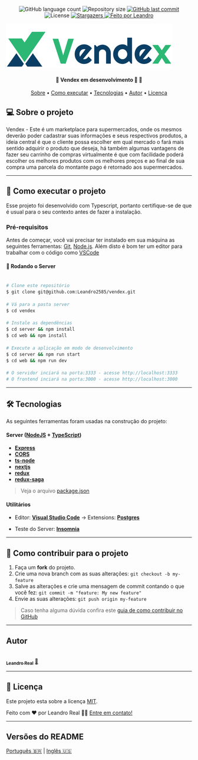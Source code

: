 <p align="center">
  <img alt="GitHub language count" src="https://img.shields.io/github/languages/count/Leandro2585/vendex?color=%2304D361">

  <img alt="Repository size" src="https://img.shields.io/github/repo-size/Leandro2585/vendex">

  <a href="https://github.com/Leandro2585/template-server/commits/master">
    <img alt="GitHub last commit" src="https://img.shields.io/github/last-commit/Leandro2585/vendex">
  </a>

   <img alt="License" src="https://img.shields.io/badge/license-MIT-brightgreen">
   <a href="https://github.com/Leandro2585/vendex/stargazers">
    <img alt="Stargazers" src="https://img.shields.io/github/stars/Leandro2585/vendex?style=social">
  </a>

  <a href="https://github.com.br/Leandro2585">
    <img alt="Feito por Leandro" src="https://img.shields.io/badge/feito%20por-Leandro-%237519C1">
  </a>  

</p>
<img src="./web/public/logo-full.svg"/>
<h4 align="center">
	🚧  Vendex em desenvolvimento 🚀 🚧
</h4>

<p align="center">
 <a href="#-sobre-o-projeto">Sobre</a> •
 <a href="#-como-executar-o-projeto">Como executar</a> •
 <a href="#-tecnologias">Tecnologias</a> •  
 <a href="#-autor">Autor</a> •
 <a href="#user-content--licença">Licença</a>
</p>


## 💻 Sobre o projeto

Vendex - Este é um marketplace para supermercados, onde os mesmos deverão poder cadastrar suas informações e seus respectivos produtos, a ideia central é que o cliente possa escolher em qual mercado o fará mais sentido adquirir o produto que deseja, há também algumas vantagens de fazer seu carrinho de compras virtualmente é que com facilidade poderá escolher os melhores produtos com os melhores preços e ao final de sua compra uma parcela do montante pago é retornado aos supermercados.

---

## 🚀 Como executar o projeto

Esse projeto foi desenvolvido com Typescript, portanto certifique-se de que é usual para o seu contexto antes de fazer a instalação.

### Pré-requisitos

Antes de começar, você vai precisar ter instalado em sua máquina as seguintes ferramentas:
[Git](https://git-scm.com), [Node.js](https://nodejs.org/en/).
Além disto é bom ter um editor para trabalhar com o código como [VSCode](https://code.visualstudio.com/)

#### 🎲 Rodando o Server

```bash

# Clone este repositório
$ git clone git@github.com:Leandro2585/vendex.git

# Vá para a pasta server
$ cd vendex

# Instale as dependências
$ cd server && npm install
$ cd web && npm install

# Execute a aplicação em modo de desenvolvimento
$ cd server && npm run start
$ cd web && npm run dev

# O servidor inciará na porta:3333 - acesse http://localhost:3333
# O frontend inciará na porta:3000 - acesse http://localhost:3000

```

---

## 🛠 Tecnologias

As seguintes ferramentas foram usadas na construção do projeto:

#### [](https://github.com/Leandro2585/Ecoleta#server-nodejs--typescript)**Server**  ([NodeJS](https://nodejs.org/en/)  +  [TypeScript](https://www.typescriptlang.org/))

-   **[Express](https://expressjs.com/)**
-   **[CORS](https://expressjs.com/en/resources/middleware/cors.html)**
-   **[ts-node](https://github.com/TypeStrong/ts-node)**
-   **[nextjs](https://nextjs.org)**
-   **[redux](https://redux.js.org)**
-   **[redux-saga](https://redux.js.org)**

> Veja o arquivo  [package.json](https://github.com/Leandro2585/template-server/blob/master/server/package.json)


#### [](https://github.com/Leandro2585/Ecoleta#utilit%C3%A1rios)**Utilitários**

-   Editor:  **[Visual Studio Code](https://code.visualstudio.com/)**  → Extensions:  **[Postgres](https://marketplace.visualstudio.com/items?itemName=alexcvzz.vscode-postgres)**

-   Teste do Server:  **[Insomnia](https://insomnia.rest/)**
---


## 💪 Como contribuir para o projeto

1. Faça um **fork** do projeto.
2. Crie uma nova branch com as suas alterações: `git checkout -b my-feature`
3. Salve as alterações e crie uma mensagem de commit contando o que você fez: `git commit -m "feature: My new feature"`
4. Envie as suas alterações: `git push origin my-feature`
> Caso tenha alguma dúvida confira este [guia de como contribuir no GitHub](./CONTRIBUTING.md)

---

##  Autor

<a href="https://github.com/Leandro2585">
 <img style="border-radius: 50%;" src="https://avatars3.githubusercontent.com/u/49343139?s=460&u=56b59618079de8c4b47b717841307605c4eb74f8&v=4" width="100px;" alt=""/>
 <br />
 <sub><b>Leandro Real</b></sub></a> <a href="https://github.com/Leandro2585" title="Leandro">🚀</a>
 <br />

---

## 📝 Licença

Este projeto esta sobre a licença [MIT](./LICENSE).

Feito com ❤️ por Leandro Real 👋🏽 [Entre em contato!](https://www.linkedin.com/in/leandro-r-434b811a5/)

---

##  Versões do README

[Português 🇧🇷](./README-pt.md)  |  [Inglês 🇺🇸](./README.md)
